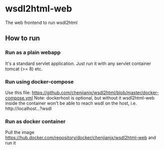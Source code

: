 # wsdl2html-web
The web frontend to run wsdl2html

## How to run

### Run as a plain webapp
It's a standard servlet application.  Just run it with any servlet container tomcat (>= 8) etc. 

### Run using docker-compose
Use this file:  https://github.com/chenjianjx/wsdl2html/blob/master/docker-compose.yml 
Note: dockerhost is optional, but without it wsdl2html-web inside the container won't be able to reach wsdl on the host, i.e. http://localhost...?wsdl

### Run as docker container
Pull the image https://hub.docker.com/repository/docker/chenjianjx/wsdl2html-web and run it
